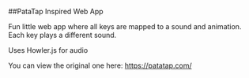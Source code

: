##PataTap Inspired Web App

Fun little web app where all keys are mapped to a sound and animation.
Each key plays a different sound.

Uses Howler.js for audio

You can view the original one here: https://patatap.com/